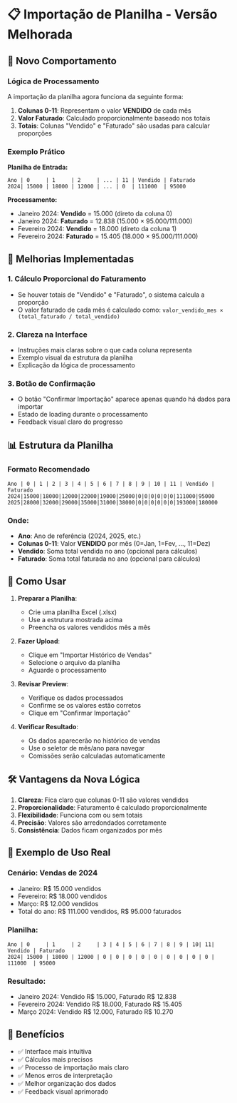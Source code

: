 # 📋 Importação de Planilha - Versão Melhorada

## 🎯 Novo Comportamento

### Lógica de Processamento
A importação da planilha agora funciona da seguinte forma:

1. **Colunas 0-11**: Representam o valor **VENDIDO** de cada mês
2. **Valor Faturado**: Calculado proporcionalmente baseado nos totais
3. **Totais**: Colunas "Vendido" e "Faturado" são usadas para calcular proporções

### Exemplo Prático

**Planilha de Entrada:**
```
Ano | 0     | 1     | 2     | ... | 11 | Vendido | Faturado
2024| 15000 | 18000 | 12000 | ... | 0  | 111000  | 95000
```

**Processamento:**
- Janeiro 2024: **Vendido** = 15.000 (direto da coluna 0)
- Janeiro 2024: **Faturado** = 12.838 (15.000 × 95.000/111.000)
- Fevereiro 2024: **Vendido** = 18.000 (direto da coluna 1)
- Fevereiro 2024: **Faturado** = 15.405 (18.000 × 95.000/111.000)

## 🔧 Melhorias Implementadas

### 1. Cálculo Proporcional do Faturamento
- Se houver totais de "Vendido" e "Faturado", o sistema calcula a proporção
- O valor faturado de cada mês é calculado como: `valor_vendido_mes × (total_faturado / total_vendido)`

### 2. Clareza na Interface
- Instruções mais claras sobre o que cada coluna representa
- Exemplo visual da estrutura da planilha
- Explicação da lógica de processamento

### 3. Botão de Confirmação
- O botão "Confirmar Importação" aparece apenas quando há dados para importar
- Estado de loading durante o processamento
- Feedback visual claro do progresso

## 📊 Estrutura da Planilha

### Formato Recomendado
```
Ano | 0 | 1 | 2 | 3 | 4 | 5 | 6 | 7 | 8 | 9 | 10 | 11 | Vendido | Faturado
2024|15000|18000|12000|22000|19000|25000|0|0|0|0|0|0|111000|95000
2025|28000|32000|29000|35000|31000|38000|0|0|0|0|0|0|193000|180000
```

### Onde:
- **Ano**: Ano de referência (2024, 2025, etc.)
- **Colunas 0-11**: Valor **VENDIDO** por mês (0=Jan, 1=Fev, ..., 11=Dez)
- **Vendido**: Soma total vendida no ano (opcional para cálculos)
- **Faturado**: Soma total faturada no ano (opcional para cálculos)

## 🚀 Como Usar

1. **Preparar a Planilha**:
   - Crie uma planilha Excel (.xlsx)
   - Use a estrutura mostrada acima
   - Preencha os valores vendidos mês a mês

2. **Fazer Upload**:
   - Clique em "Importar Histórico de Vendas"
   - Selecione o arquivo da planilha
   - Aguarde o processamento

3. **Revisar Preview**:
   - Verifique os dados processados
   - Confirme se os valores estão corretos
   - Clique em "Confirmar Importação"

4. **Verificar Resultado**:
   - Os dados aparecerão no histórico de vendas
   - Use o seletor de mês/ano para navegar
   - Comissões serão calculadas automaticamente

## 🛠️ Vantagens da Nova Lógica

1. **Clareza**: Fica claro que colunas 0-11 são valores vendidos
2. **Proporcionalidade**: Faturamento é calculado proporcionalmente
3. **Flexibilidade**: Funciona com ou sem totais
4. **Precisão**: Valores são arredondados corretamente
5. **Consistência**: Dados ficam organizados por mês

## 📝 Exemplo de Uso Real

### Cenário: Vendas de 2024
- Janeiro: R$ 15.000 vendidos
- Fevereiro: R$ 18.000 vendidos
- Março: R$ 12.000 vendidos
- Total do ano: R$ 111.000 vendidos, R$ 95.000 faturados

### Planilha:
```
Ano | 0     | 1     | 2     | 3 | 4 | 5 | 6 | 7 | 8 | 9 | 10| 11| Vendido | Faturado
2024| 15000 | 18000 | 12000 | 0 | 0 | 0 | 0 | 0 | 0 | 0 | 0 | 0 | 111000  | 95000
```

### Resultado:
- Janeiro 2024: Vendido R$ 15.000, Faturado R$ 12.838
- Fevereiro 2024: Vendido R$ 18.000, Faturado R$ 15.405
- Março 2024: Vendido R$ 12.000, Faturado R$ 10.270

## 🎉 Benefícios

- ✅ Interface mais intuitiva
- ✅ Cálculos mais precisos
- ✅ Processo de importação mais claro
- ✅ Menos erros de interpretação
- ✅ Melhor organização dos dados
- ✅ Feedback visual aprimorado
